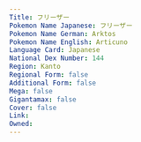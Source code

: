 ```yaml
---
﻿Title: フリーザー
Pokemon Name Japanese: フリーザー
Pokemon Name German: Arktos
Pokemon Name English: Articuno
Language Card: Japanese
National Dex Number: 144
Region: Kanto
Regional Form: false
Additional Form: false
Mega: false
Gigantamax: false
Cover: false
Link: 
Owned: 
---
```

